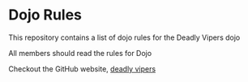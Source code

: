 Dojo Rules
==========

This repository contains a list of dojo rules for the Deadly Vipers dojo

All members should read the rules for Dojo

Checkout the GitHub website, [deadly vipers](https://github.com/deadlyvipers)
